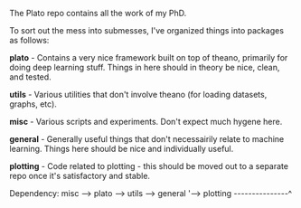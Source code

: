 The Plato repo contains all the work of my PhD.

To sort out the mess into submesses, I've organized things into packages as follows:

**plato** - Contains a very nice framework built on top of theano, primarily for doing deep learning stuff.  Things in here should in theory be nice, clean, and tested.

**utils** - Various utilities that don't involve theano (for loading datasets, graphs, etc).

**misc** - Various scripts and experiments.  Don't expect much hygene here.

**general** - Generally useful things that don't necessairily relate to machine learning.  Things here should be nice and individually useful.

**plotting** - Code related to plotting - this should be moved out to a separate repo once it's satisfactory and stable.

Dependency:
misc --> plato --> utils --> general
  '--> plotting ---------------^
